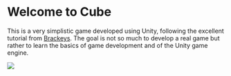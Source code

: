 # Welcome to Cube

This is a very simplistic game developed using Unity, following the excellent tutorial from [Brackeys](https://www.youtube.com/channel/UCYbK_tjZ2OrIZFBvU6CCMiA). The goal is not so much to develop a real game but rather to learn the basics of game development and of the Unity game engine.

![](https://storage.googleapis.com/branding-public-assets/cube.png)
